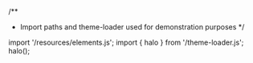<!--
type: template
name: dialog
-->
/**
 * Import paths and theme-loader used for demonstration purposes
 */

import '/resources/elements.js';
import { halo } from '/theme-loader.js';
halo();
